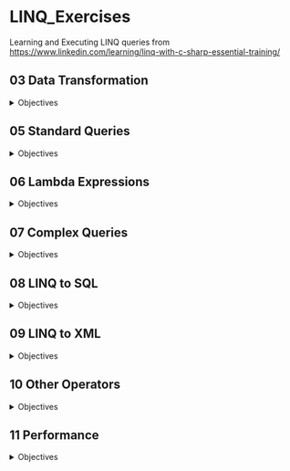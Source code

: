 # LINQ_Exercises

Learning and Executing LINQ queries from https://www.linkedin.com/learning/linq-with-c-sharp-essential-training/

## 03 Data Transformation
<details><summary>Objectives</summary>
<p>
    
- [x] Return results as a new type
- [x] Perform operations on source elements
    
</p>
</details>

## 05 Standard Queries
<details><summary>Objectives</summary>
<p>
  
- [x] Use "where" operator
- [x] Use "orderby" operator
- [x] Use "groupby" operator
- [x] Use inner join
- [x] Use outer join
- [x] Use cross join

</p>
</details>

## 06 Lambda Expressions
<details><summary>Objectives</summary>
<p>
    
- [x] Lambda Syntax
- [x] Use Index & Distinct Operators
- [x] Use Take & Skip Operators
- [x] Order Queries with Lambda
- [x] Group Queries with Lambda
- [x] Join Queries with Lambda
- [x] Select Queries with Lambda

</p>
</details>

## 07 Complex Queries
<details><summary>Objectives</summary>
<p>

- [x] Chaining
- [x] Use the "into" keyword
- [x] Use the "let" keyword

</p>
</details>

## 08 LINQ to SQL
<details><summary>Objectives</summary>
<p>

- [x] Database Setup
- [x] Database Query
- [x] Database Updates

</p>
</details>

## 09 LINQ to XML
<details><summary>Objectives</summary>
<p>

- [x] Tree Creation
- [x] Tree Queries

</p>
</details>

## 10 Other Operators
<details><summary>Objectives</summary>
<p>

- [x] Use OfType to convert to IEnumerable
- [x] Sequences, Elements, and Scalars

</p>
</details>

## 11 Performance
<details><summary>Objectives</summary>
<p>

- [x] Memory Allocation
- [x] Best Practices

</p>
</details>
